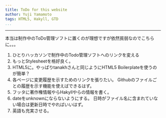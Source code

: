 ```yaml
---
title: ToDo for this website
author: Yuji Yamamoto
tags: HTML5, Hakyll, GTD
...
```

---

本当は制作中のToDo管理ソフトに置くのが理想ですが依然貧弱なのでこちらに。。。

1. ひとりハッカソンで制作中のTodo管理ソフトへのリンクを変える
1. もっとStylesheetを格好良く。
2. HTML5に。やっぱりtanakhさんと同じようにHTML5 Boilerplateを使うのが簡単？
3. 各ページに変更履歴を示すためのリンクを張りたい。
   Githubのファイルごとの履歴を示す機能を使えばできるはず。
4. フッタに著作権情報やらHakyllやらの情報を書く。
5. dateをunknownにならないようにする。
   日時がファイル名に含まれていない場合は更新日時でやればいいはず。
6. 英語も充実させる。
